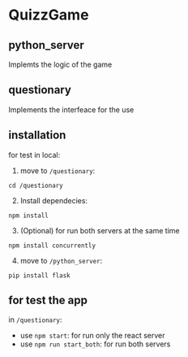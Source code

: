 # QuizzGame
 
## python_server
Implemts the logic of the game

## questionary
Implements the interfeace for the use

## installation
for test in local:
1. move to `/questionary`: 
```
cd /questionary
```
2. Install dependecies:
```
npm install
```
3. (Optional) for run both servers at the same time
```
npm install concurrently
```
4. move to `/python_server`:
```
pip install flask
```
## for test the app
in `/questionary`:

- use `npm start`: for run only the react server
- use `npm run start_both`: for run both servers 